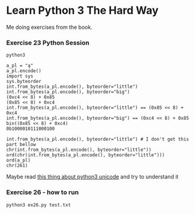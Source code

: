 # Learn Python 3 The Hard Way
Me doing exercises from the book.

### Exercise 23 Python Session

```
python3

a_pl = "ą"
a_pl.encode()
import sys
sys.byteorder
int.from_bytes(a_pl.encode(), byteorder="little")
int.from_bytes(a_pl.encode(), byteorder="big")
(0xc4 << 8) + 0x85
(0x85 << 8) + 0xc4
int.from_bytes(a_pl.encode(), byteorder="little") == (0x85 << 8) + 0xc4
int.from_bytes(a_pl.encode(), byteorder="big") == (0xc4 << 8) + 0x85
bin((0x85 << 8) + 0xc4)
0b1000010111000100

int.from_bytes(a_pl.encode(), byteorder="little") # I don't get this part bellow
chr(int.from_bytes(a_pl.encode(), byteorder="little"))
ord(chr(int.from_bytes(a_pl.encode(), byteorder="little")))
ord(a_pl)
chr(261)
```

Maybe read [this thing about python3 unicode](https://docs.python.org/3/howto/unicode.html) and try to understand it

### Exercise 26 - how to run
`python3 ex26.py test.txt`